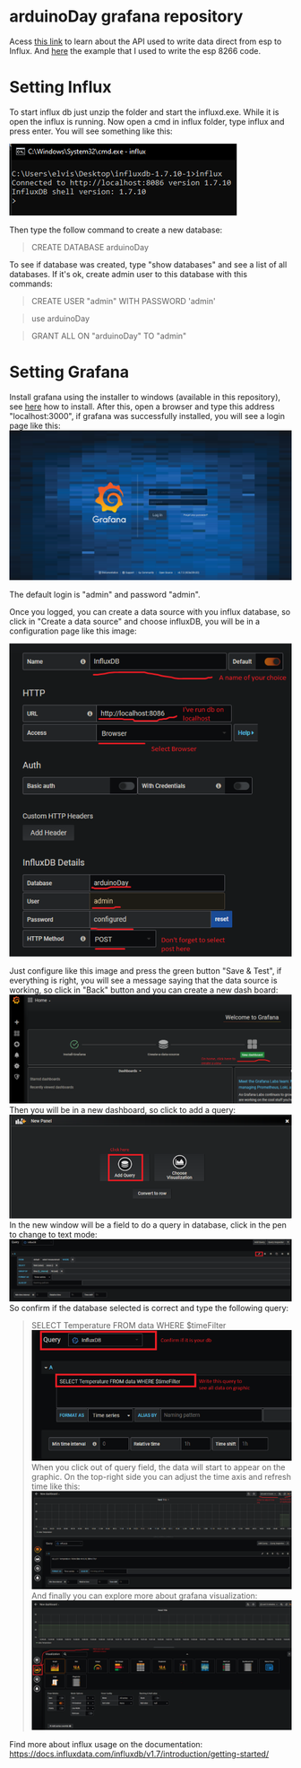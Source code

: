 # arduinoDay grafana repository 

Acess 
<a href="https://github.com/tobiasschuerg/InfluxDB-Client-for-Arduino">this link</a> to learn about the API used to write data direct from esp to Influx. 
And <a href="https://github.com/tobiasschuerg/InfluxDB-Client-for-Arduino/blob/master/examples/BasicWrite/BasicWrite.ino">here</a>  the example that I used to write the esp 8266 code.

# Setting Influx
To start influx db just unzip the folder and start the influxd.exe. While it is open the influx is running. Now open a cmd in influx folder, type influx and press enter. You will see something like this:

![alt text](https://github.com/Angar0th/arduinoDay/blob/master/instructions%20to%20grafana/influx_cmd.png)

Then type the follow command to create a new database:
>CREATE DATABASE arduinoDay

To see if database was created, type "show databases" and see a list of all databases. If it's ok, create admin user to this database with this commands:
>CREATE USER "admin" WITH PASSWORD 'admin'

>use arduinoDay

>GRANT ALL ON "arduinoDay" TO "admin"

# Setting Grafana
Install grafana using the installer to windows (available in this repository), see <a href="https://grafana.com/docs/grafana/latest/installation/windows/">here</a> how to install. After this, open a browser and type this address "localhost:3000", if grafana was 
successfully installed, you will see a login page like this:
![alt text](https://github.com/Angar0th/arduinoDay/blob/master/instructions%20to%20grafana/grafana_login.png)

The default login is "admin" and password "admin".

Once you logged, you can create a data source with you influx database, so click in "Create a data source" and choose influxDB, you will be in a configuration page like this image:

![alt text](https://github.com/Angar0th/arduinoDay/blob/master/instructions%20to%20grafana/grafana_db_config.png)

Just configure like this image and press the green button "Save & Test", if everything is right, you will see a message saying that the data source is working, so click in "Back" button and you can create a new dash board:
![alt text](https://github.com/Angar0th/arduinoDay/blob/master/instructions%20to%20grafana/new_dashboard.png)
Then you will be in a new dashboard, so click to add a query:
![alt text](https://github.com/Angar0th/arduinoDay/blob/master/instructions%20to%20grafana/new_dashboard_2.png)
In the new window will be a field to do a query in database, click in the pen to change to text mode:
![alt text](https://github.com/Angar0th/arduinoDay/blob/master/instructions%20to%20grafana/new_dashboard_2_5.png)
So confirm if the database selected is correct and type the following query:
> SELECT Temperature FROM data WHERE $timeFilter
![alt text](https://github.com/Angar0th/arduinoDay/blob/master/instructions%20to%20grafana/new_dashboard_3.png)
When you click out of query field, the data will start to appear on the graphic. On the top-right side you can adjust the time axis and refresh time like this:
![alt text](https://github.com/Angar0th/arduinoDay/blob/master/instructions%20to%20grafana/new_dashboard_4.png)
And finally you can explore more about grafana visualization:
![alt text](https://github.com/Angar0th/arduinoDay/blob/master/instructions%20to%20grafana/new_dashboard_5.png)

Find more about influx usage on the documentation:
https://docs.influxdata.com/influxdb/v1.7/introduction/getting-started/
